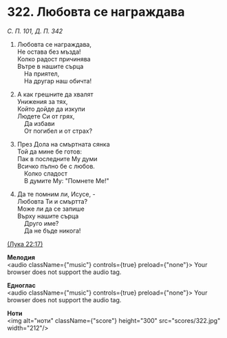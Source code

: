 # 322. Любовта се награждава  

*С. П. 101, Д. П. 342*  

1. Любовта се награждава,  
Не остава без мъзда!  
Колко радост причинява  
Вътре в нашите сърца  
    На приятел,  
    На другар наш обичта!  

2. А как грешните да хвалят  
Унижения за тях,  
Който дойде да изкупи  
Людете Си от грях,  
    Да избави  
    От погибел и от страх?  

3. През Дола на смъртната сянка  
Той да мине бе готов:  
Пак в последните Му думи  
Всичко пълно бе с любов.  
    Колко сладост  
    В думите Му: "Помнете Ме!"  

4. Да те помним ли, Исусе, -  
Любовта Ти и смъртта?  
Може ли да се запише  
Върху нашите сърца  
    Друго име?  
    Да не бъде никога!  

[(Лука 22:17)](http://biblia.bg/index.php?k=42&g=22&s=17)  

__Мелодия__  
<audio className={"music"} controls={true} preload={"none"}><source src="mp3/322.mp3" type="audio/mpeg"/>
Your browser does not support the audio tag.
</audio>  

__Едноглас__  
<audio className={"music"} controls={true} preload={"none"}><source src="transp/322.mp3" type="audio/mpeg"/>
Your browser does not support the audio tag.
</audio>  

__Ноти__  
<img alt="ноти" className={"score"} height="300" src="scores/322.jpg" width="212"/>
